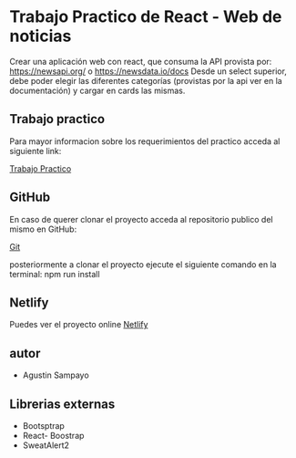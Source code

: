 # Trabajo Practico de React - Web de noticias

Crear una aplicación web con react, que consuma la API provista por:
https://newsapi.org/ o
https://newsdata.io/docs
Desde un select superior, debe poder elegir las diferentes categorías (provistas por la api ver en la documentación) y cargar en cards las mismas.

## Trabajo practico

Para mayor informacion sobre los requerimientos del practico acceda al siguiente link:

[Trabajo Practico](https://docs.google.com/document/d/1yFK09NIwbUug5p0M_q1ESPXH4xaCS9sNqzYEOehxoJc/edit#)

## GitHub

En caso de querer clonar el proyecto acceda al repositorio publico del mismo en GitHub:

[Git](https://github.com/agustines82/TpReact11-WebNoticias)

posteriormente a clonar el proyecto ejecute el siguiente comando en la terminal:
npm run install

## Netlify

Puedes ver el proyecto online
[Netlify]()

## autor

-   Agustin Sampayo

## Librerias externas

-   Bootsptrap
-   React- Boostrap
-   SweatAlert2
